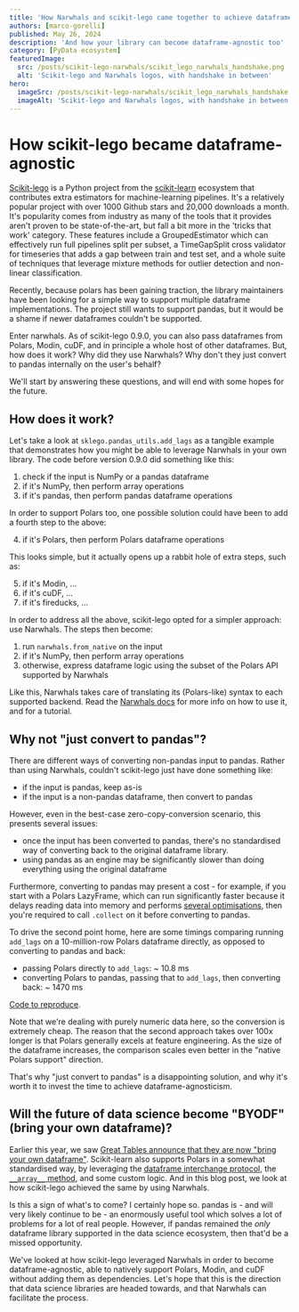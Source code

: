 ```yaml
---
title: 'How Narwhals and scikit-lego came together to achieve dataframe-agnosticism'
authors: [marco-gorelli]
published: May 26, 2024
description: 'And how your library can become dataframe-agnostic too'
category: [PyData ecosystem]
featuredImage:
  src: /posts/scikit-lego-narwhals/scikit_lego_narwhals_handshake.png
  alt: 'Scikit-lego and Narwhals logos, with handshake in between'
hero:
  imageSrc: /posts/scikit-lego-narwhals/scikit_lego_narwhals_handshake.png
  imageAlt: 'Scikit-lego and Narwhals logos, with handshake in between'
---
```


# How scikit-lego became dataframe-agnostic

[Scikit-lego](https://github.com/koaning/scikit-lego) is a Python project from the [scikit-learn](https://scikit-learn.org/stable/) ecosystem that contributes extra estimators for machine-learning pipelines.
It's a relatively popular project with over 1000 Github stars and 20,000 downloads a month.
It's popularity comes from industry as many of the tools that it provides aren't proven to be state-of-the-art,
but fall a bit more in the 'tricks that work' category. These features include a GroupedEstimator which
can effectively run full pipelines split per subset, a TimeGapSplit cross validator for timeseries
that adds a gap between train and test set, and a whole suite of techniques that leverage mixture methods
for outlier detection and non-linear classification.

Recently, because polars has been gaining traction, the library maintainers have been looking for a simple way to support multiple dataframe implementations. The project still wants to support pandas, but it would be a shame if newer dataframes couldn't be supported.

Enter narwhals. As of scikit-lego 0.9.0, you can also pass dataframes from Polars, Modin, cuDF, and in principle a whole host
of other dataframes.
But, how does it work? Why did they use Narwhals?
Why don't they just
convert to pandas internally on the user's behalf?

We'll start by answering these questions, and will end with some hopes for the future.

## How does it work?

Let's take a look at `sklego.pandas_utils.add_lags` as a tangible example that demonstrates how you might be able to leverage Narwhals in your own library. The code before version 0.9.0 did something like this:

1. check if the input is NumPy or a pandas dataframe
2. if it's NumPy, then perform array operations
3. if it's pandas, then perform pandas dataframe operations

In order to support Polars too, one possible solution could have been to add a fourth step to
the above:

4. if it's Polars, then perform Polars dataframe operations

This looks simple, but it actually opens up a rabbit hole of extra steps, such as:

5. if it's Modin, ...
6. if it's cuDF, ...
7. if it's fireducks, ...

In order to address all the above, scikit-lego opted for a simpler approach: use Narwhals.
The steps then become:

1. run `narwhals.from_native` on the input
2. if it's NumPy, then perform array operations
3. otherwise, express dataframe logic using the subset of the Polars API supported by Narwhals

Like this, Narwhals takes care of translating its (Polars-like) syntax to each
supported backend. Read the [Narwhals docs](https://narwhals-dev.github.io/narwhals) for more
info on how to use it, and for a tutorial.

## Why not "just convert to pandas"?

There are different ways of converting non-pandas input to pandas. Rather than using Narwhals,
couldn't scikit-lego just have done something like:

- if the input is pandas, keep as-is
- if the input is a non-pandas dataframe, then convert to pandas

However, even in the best-case zero-copy-conversion scenario, this presents several issues:

- once the input has been converted to pandas, there's no standardised way of converting back to
  the original dataframe library.
- using pandas as an engine may be significantly slower than doing everything using the original
  dataframe

Furthermore, converting to pandas may present a cost - for example, if you start with a Polars
LazyFrame, which can run significantly faster because it delays reading data into memory and performs
[several optimisations](https://docs.pola.rs/user-guide/lazy/optimizations/),
then you're required to call `.collect` on it before converting to pandas.

To drive the second point home, here are some timings comparing running `add_lags` on a
10-million-row Polars dataframe directly, as opposed to converting to pandas and back:

- passing Polars directly to `add_lags`:  ~ 10.8 ms
- converting Polars to pandas, passing that to `add_lags`, then converting back: ~ 1470 ms

[Code to reproduce](https://gist.github.com/MarcoGorelli/1da1971063caf0b3e5133f5dfba3315b).

Note that we're dealing with purely numeric data here, so the conversion is extremely cheap.
The reason that the second approach takes over 100x longer is that Polars generally excels at
feature engineering. As the size of the dataframe increases, the comparison
scales even better in the "native Polars support" direction.

That's why "just convert to pandas" is a disappointing solution, and why it's worth it to
invest the time to achieve dataframe-agnosticism.

## Will the future of data science become "BYODF" (bring your own dataframe)?

Earlier this year, we saw [Great Tables announce that they are now "bring your own dataframe"](https://posit-dev.github.io/great-tables/blog/bring-your-own-df/).
Scikit-learn also supports Polars in a somewhat standardised way, by leveraging the [dataframe interchange protocol](https://data-apis.org/dataframe-protocol/latest/), the [`__array__` method](https://numpy.org/devdocs/user/basics.interoperability.html), and
some custom logic. And in this blog post, we look at how scikit-lego achieved the same by using Narwhals.

Is this a sign of what's to come? I certainly hope so. pandas is - and will very likely continue to be -
an enormously useful tool which solves a lot of problems for a lot of real people. 
However, if pandas remained the _only_ dataframe library supported in the data science
ecosystem, then that'd be a missed opportunity.

We've looked at how scikit-lego leveraged Narwhals in order to become dataframe-agnostic,
able to natively support Polars, Modin, and cuDF without adding them as dependencies.
Let's hope that this is the direction that data science libraries are headed towards, and that Narwhals
can facilitate the process.
